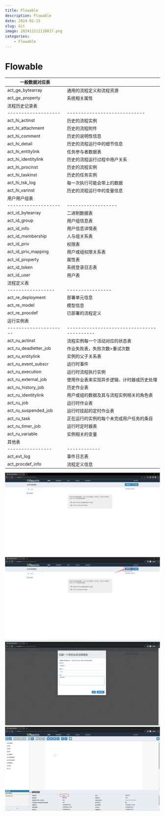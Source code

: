 ```yaml
---
title: Flowable
description: Flowable
date: 2024-02-15
slug: Git
image: 202412212118817.png
categories:
    - Flowable
---
```


# Flowable
| 一般数据对应表   |                          |
| ---------------- | ------------------------ |
| act_ge_bytearray | 通用的流程定义和流程资源 |
| act_ge_property  | 系统相关属性             |
| 流程历史记录表      |                              |
| ------------------- | ---------------------------- |
| act_hi_actinst      | 历史的流程实例               |
| act_hi_attachment   | 历史的流程附件               |
| act_hi_comment      | 历史的说明性信息             |
| act_hi_detail       | 历史的流程运行中的细节信息   |
| act_hi_entitylink   | 任务参与者数据表             |
| act_hi_identitylink | 历史的流程运行过程中用户关系 |
| act_hi_procinst     | 历史的流程实例               |
| act_hi_taskinst     | 历史的任务实例               |
| act_hi_tsk_log      | 每一次执行可能会带上的数据   |
| act_hi_varinst      | 历史的流程运行中的变量信息   |
| 用户用户组表        |                    |
| ------------------- | ------------------ |
| act_id_bytearray    | 二进制数据表       |
| act_id_group        | 用户组信息表       |
| act_id_info         | 用户信息详情表     |
| act_id_membership   | 人与组关系表       |
| act_id_priv         | 权限表             |
| act_id_priv_mapping | 用户或组权限关系表 |
| act_id_property     | 属性表             |
| act_id_token        | 系统登录日志表     |
| act_id_user         | 用户表             |
| 流程定义表        |                  |
| ----------------- | ---------------- |
| act_re_deployment | 部署单元信息     |
| act_re_model      | 模型信息         |
| act_re_procdef    | 已部署的流程定义 |
| 运行实例表            |                                            |
| --------------------- | ------------------------------------------ |
| act_ru_actinst        | 流程实例每一个活动对应的状态表             |
| act_ru_deadletter_job | 作业失败表，失败次数>重试次数              |
| act_ru_entitylink     | 实例的父子关系表                           |
| act_ru_event_subscr   | 运行时事件                                 |
| act_ru_execution      | 运行时流程执行实例                         |
| act_ru_external_job   | 使用作业表来实现异步逻辑、计时器或历史处理 |
| act_ru_history_job    | 历史作业表                                 |
| act_ru_identitylink   | 用户或组的数据及其与流程实例相关的角色表   |
| act_ru_job            | 运行时作业表                               |
| act_ru_suspended_job  | 运行时挂起的定时作业表                     |
| act_ru_task           | 正在运行的实例的每个未完成用户任务的条目   |
| act_ru_timer_job      | 运行时定时器表                             |
| act_ru_variable       | 实例相关的变量                             |
| 其他表           |              |
| ---------------- | ------------ |
| act_evt_log      | 事件日志表   |
| act_procdef_info | 流程定义信息 |
![image-20231204075630119](https://raw.githubusercontent.com/IsUnderAchiever/markdown-img/master/PicGo01/202312040756384_repeat_1701647799480__678008.png)
![image-20231204075743701](https://raw.githubusercontent.com/IsUnderAchiever/markdown-img/master/PicGo01/202312040757810_repeat_1701647863829__348359.png)
![image-20231204080127639](https://raw.githubusercontent.com/IsUnderAchiever/markdown-img/master/PicGo01/202312040801820_repeat_1701648087833__670878.png)
![image-20231204080144734](https://raw.githubusercontent.com/IsUnderAchiever/markdown-img/master/PicGo01/202312040801844_repeat_1701648104859__083755.png)
